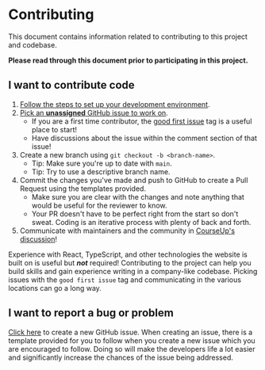 # Contributing
This document contains information related to contributing to this project and codebase. 

**Please read through this document prior to participating in this project.**

## I want to contribute code
1. [Follow the steps to set up your development environment](https://github.com/VikeLabs/courseup/tree/aomi/docs/README-CONTRIBUTORS#develop).
2. [Pick an **unassigned** GitHub issue to work on](https://github.com/VikeLabs/courseup/issues).
    * If you are a first time contributor, the [good first issue](https://github.com/VikeLabs/courseup/issues?q=is%3Aissue+is%3Aopen+label%3A%22good+first+issue%22) tag is a useful place to start!
    * Have discussions about the issue within the comment section of that issue!
3. Create a new branch using `git checkout -b <branch-name>`.
    * Tip: Make sure you're up to date with `main`.
    * Tip: Try to use a descriptive branch name.
4. Commit the changes you've made and push to GitHub to create a Pull Request using the templates provided.
    * Make sure you are clear with the changes and note anything that would be useful for the reviewer to know.
    * Your PR doesn't have to be perfect right from the start so don't sweat. Coding is an iterative process with plenty of back and forth.
5. Communicate with maintainers and the community in [CourseUp's discussion](https://github.com/VikeLabs/courseup/discussions)!

Experience with React, TypeScript, and other technologies the website is built on is useful but ***not*** required! Contributing to the project can help you build skills and gain experience writing in a company-like codebase. Picking issues with the `good first issue` tag and communicating in the various locations can go a long way.

## I want to report a bug or problem
[Click here](https://github.com/VikeLabs/courseup/issues/new?assignees=&labels=bug&template=bug_report.md&title=) to create a new GitHub issue. When creating an issue, there is a template provided for you to follow when you create a new issue which you are encouraged to follow. Doing so will make the developers life a lot easier and significantly increase the chances of the issue being addressed.
